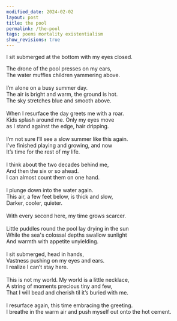 ```yaml
---
modified_date: 2024-02-02
layout: post
title: the pool
permalink: /the-pool
tags: poems mortality existentialism
show_revisions: true
---
```


I sit submerged at the bottom with my eyes closed.<br/>
<!--more-->
The drone of the pool presses on my ears,<br/>
The water muffles children yammering above.<br/>
<br/>
I’m alone on a busy summer day.<br/>
The air is bright and warm, the ground is hot.<br/>
The sky stretches blue and smooth above.<br/>
<br/>
When I resurface the day greets me with a roar.<br/>
Kids splash around me. Only my eyes move<br/>
as I stand against the edge, hair dripping.<br/>
<br/>
I’m not sure I’ll see a slow summer like this again.<br/>
I've finished playing and growing, and now<br/>
It’s time for the rest of my life.<br/>
<br/>
I think about the two decades behind me,<br/>
And then the six or so ahead.<br/>
I can almost count them on one hand.<br/>
<br/>
I plunge down into the water again.<br/>
This air, a few feet below, is thick and slow,<br/>
Darker, cooler, quieter.<br/>
<br/>
With every second here, my time grows scarcer.<br/>
<br/>
Little puddles round the pool lay drying in the sun<br/>
While the sea's colossal depths swallow sunlight<br/>
And warmth with appetite unyielding.<br/>
<br/>
I sit submerged, head in hands,<br/>
Vastness pushing on my eyes and ears.<br/>
I realize I can’t stay here.<br/>
<br/>
This is not my world. My world is a little necklace,<br/>
A string of moments precious tiny and few,<br/>
That I will bead and cherish til it’s buried with me.<br/>
<br/>
I resurface again, this time embracing the greeting.<br/>
I breathe in the warm air and push myself out onto the hot cement.<br/>